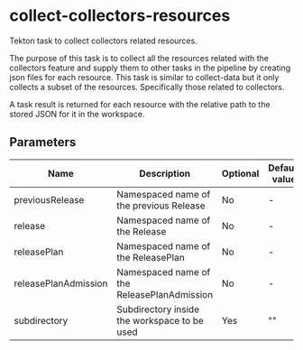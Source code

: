 # collect-collectors-resources

Tekton task to collect collectors related resources.

The purpose of this task is to collect all the resources related with the collectors feature and supply
them to other tasks in the pipeline by creating json files for each resource. This task is similar
to collect-data but it only collects a subset of the resources. Specifically those related to collectors.

A task result is returned for each resource with the relative path to the stored JSON for it in the workspace.

## Parameters

| Name                 | Description                                  | Optional | Default value |
|----------------------|----------------------------------------------|----------|---------------|
| previousRelease      | Namespaced name of the previous Release      | No       | -             |
| release              | Namespaced name of the Release               | No       | -             |
| releasePlan          | Namespaced name of the ReleasePlan           | No       | -             |
| releasePlanAdmission | Namespaced name of the ReleasePlanAdmission  | No       | -             |
| subdirectory         | Subdirectory inside the workspace to be used | Yes      | ""            |
